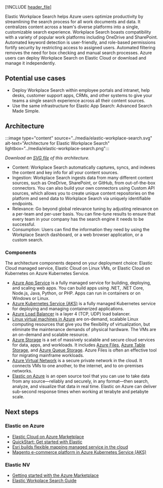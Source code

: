 [!INCLUDE [header_file](../../../includes/sol-idea-header.md)]

Elastic Workplace Search helps Azure users optimize productivity by streamlining the search process for all work documents and data. It centralizes content across a team's diverse platforms into a single, customizable search experience. Workplace Search boasts compatibility with a variety of popular work platforms including OneDrive and SharePoint. Automated keyword detection is user-friendly, and role-based permissions fortify security by restricting access to assigned users. Automated filtering removes the need for box checking and manual search processes. Azure users can deploy Workplace Search on Elastic Cloud or download and manage it independently.

## Potential use cases

- Deploy Workplace Search within employee portals and intranet, help desks, customer support apps, CRMs, and other systems to give your teams a single search experience across all their content sources.
- Use the same infrastructure for Elastic App Search: Advanced Search Made Simple.

## Architecture

:::image type="content" source="../media/elastic-workplace-search.svg" alt-text="Architecture for Elastic Workplace Search" lightbox="../media/elastic-workplace-search.png":::

*Download an [SVG file](../media/elastic-workplace-search.svg) of this architecture.*

- Content: Workplace Search automatically captures, syncs, and indexes the content and key info for all your content sources.
- Ingestion: Workplace Search ingests data from many different content sources, such as OneDrive, SharePoint, or GitHub, from out-of-the-box connectors. You can also build your own connectors using Custom API sources, which allows you to create unique content repositories on the platform and send data to Workplace Search via uniquely identifiable endpoints.
- Relevance: Go beyond global relevance tuning by adjusting relevance on a per-team and per-user basis. You can fine-tune results to ensure that every team in your company has the search engine it needs to be successful.
- Consumption: Users can find the information they need by using the Workplace Search dashboard, or a web browser application, or a custom search.

### Components

The architecture components depend on your deployment choice: Elastic Cloud managed service, Elastic Cloud on Linux VMs, or Elastic Cloud on Kubernetes on Azure Kubernetes Service.

- [Azure App Service](https://azure.microsoft.com/services/app-service) is a fully managed service for building, deploying, and scaling web apps. You can build apps using .NET, .NET Core, Node.js, Java, Python, or PHP. Apps can run in containers or on Windows or Linux.
- [Azure Kubernetes Service (AKS)](https://azure.microsoft.com/services/kubernetes-service) is a fully managed Kubernetes service for deploying and managing containerized applications.
- [Azure Load Balancer](https://azure.microsoft.com/services/load-balancer) is a layer 4 (TCP, UDP) load balancer.
- [Linux virtual machines in Azure](https://azure.microsoft.com/services/virtual-machines/linux) are on-demand, scalable Linux computing resources that give you the flexibility of virtualization, but eliminate the maintenance demands of physical hardware. The VMs are an on-demand and scalable resource.
- [Azure Storage](https://azure.microsoft.com/product-categories/storage) is a set of massively scalable and secure cloud services for data, apps, and workloads. It includes [Azure Files](https://azure.microsoft.com/services/storage/files), [Azure Table Storage](https://azure.microsoft.com/services/storage/tables), and [Azure Queue Storage](https://azure.microsoft.com/services/storage/queues). Azure Files is often an effective tool for migrating mainframe workloads.
- [Azure Virtual Network](https://azure.microsoft.com/services/virtual-network/) is a secure private network in the cloud. It connects VMs to one another, to the internet, and to on-premises networks.
- [Elastic on Azure](https://azure.microsoft.com/en-us/overview/linux-on-azure/elastic/) is an open source tool that you can use to  take data from any source—reliably and securely, in any format—then search, analyze, and visualize that data in real time. Elastic on Azure can deliver sub-second response times when working at terabyte and petabyte scale.

## Next steps

### Elastic on Azure

- [Elastic Cloud on Azure Marketplace](https://azuremarketplace.microsoft.com/en-us/marketplace/apps/elastic.ec-azure-pp?tab=Overview)
- [QuickStart: Get started with Elastic](/azure/partner-solutions/elastic/create)
- [Esri builds flexible mapping managed service in the cloud](https://customers.microsoft.com/en-us/story/esri)
- [Magento e-commerce platform in Azure Kubernetes Service (AKS)](../../example-scenario/magento/magento-azure.yml)

### Elastic NV

- [Getting started with the Azure Marketplace](https://www.elastic.co/guide/en/elastic-stack-deploy/current/azure-marketplace-getting-started.html#azure-marketplace-getting-started)
- [Elastic Workplace Search Guide](https://www.elastic.co/guide/en/workplace-search/current/index.html)
